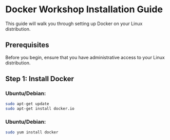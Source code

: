 # Docker Workshop Installation Guide

This guide will walk you through setting up Docker on your Linux distribution.

## Prerequisites

Before you begin, ensure that you have administrative access to your Linux distribution.

## Step 1: Install Docker

### Ubuntu/Debian:

```bash
sudo apt-get update
sudo apt-get install docker.io
```

### Ubuntu/Debian:
```bash
sudo yum install docker
